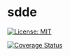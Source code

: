 # sdde
[![License: MIT](https://img.shields.io/badge/License-MIT-yellow.svg)](https://opensource.org/licenses/MIT)

[![Coverage Status](https://coveralls.io/repos/github/misterpalmer/sdde/badge.svg?branch=main)](https://coveralls.io/github/misterpalmer/sdde?branch=main)
